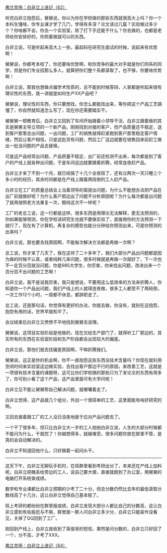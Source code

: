 <p></p><a href="https://zhuanlan.zhihu.com/p/102390500" data-draft-node="block" data-draft-type="link-card" data-image="https://pic2.zhimg.com/v2-97d01016ed07ab0d4f5b04ac511faecd_180x120.jpg" data-image-width="998" data-image-height="280" class="internal">弗兰克扬：白非立上进记（62）</a><p>听完白非立抱怨后，舅舅说，你以为你在学校做的那些东西就很高大上吗？你一个本科生懂啥，你专业课才学了几门，学得有多深？论文读过几篇？实验做过多少个？你啥都不会，你去一个实验室，除了打下手还能干什么？你去做的，也都是老师给你安排好的，你照着做就可以的东西。</p><p>白非立说，可是听起来高大上一些，最起码在研究生面试的时候，说起来有优势啊！</p><p>舅舅说，你都考本校了，你还要啥优势啊，和你竞争的最大对手就是你们同系的同学，但是你们专业招那么多人，就算把你们整个系都录取了，也不够，你要啥优势啊！</p><p>白非立说，那我也想做点偏学术性质的，总不能到时候答辩，人家都是听起来很有理论性的东西，我一讲就是如何生产XX产品吧？</p><p>舅舅说，理论性的东西，你只要想找，你怎么都能找出来，等你把这个产品工艺搞懂了，你自然就知道怎么写了，现在你还需要踏实干。</p><p>被舅舅一顿教育后，白非立又回到了车间开始跟着小领导干活，白非立跟着做的其实是舅舅主导立项的一个新产品，刚刚找到对接的客户，但产品质量还不稳定，送到客户那里总出问题，一出问题，工厂的销售就得赶紧跑到客户那里稳定客户情绪，然后让客户相信，只是这批货有问题，然后工厂这边就要在销售回来前赶工做出一批没问题的产品去替换。</p><p>可是这产品经常出问题，产品质量不稳定，出厂前还检测不出来，每次都是到了客户的产线上就各种出问题，于是车间这边就要跟着折腾，经常连夜赶产品。</p><p>白非立才来了不到一个月，就已经搞了十几个全夜班了，还有过两次一天只睡三个多小时的经历，其余时间都是在产线上跟着两班倒的工人赶产品。</p><p>白非立在工厂的质量总结会上当着领导的面提出问题，为什么不能想办法把产品在出厂前就做好呢？为什么客户那边出了问题不分析原因呢？为什么每次都是出问题了就再按照老方法重复一次，期待这次不一样呢？</p><p>工厂的老总工说，这一行都是这样，很多东西是用理论无法解释，更无法预测的，你如果能够预测，你在学校读研究生也就不要做实验了，直接用你的方法预测一下就行了，现在有了计算机，再复杂的模型也能分分钟给你预测出来，可是你预测的出来吗？</p><p>白非立说，那也要去找原因啊，不能每次解决方法都是再做一次啊？</p><p>总工说，你才来了几天了，我在这待了二十多年了，我们大部分产品出问题都是因为做的时候不认真，或者纯粹几率问题，很多时候就是再做一次就好了，下一次也不一定百分百就没问题，你是985大学生，你厉害，你来找出问题，改进出来一个百分百不出问题的工艺啊！</p><p>白非立说，我不是说我厉害，我只是想说，不要用这么低效率的方法来折腾人，你知道你一个产品出问题，我们产线上的人就得连夜做，很多工人都受不了两班倒，一次工作12个小时，一周都不休息，都辞职走了。</p><p>总工说，还是那句话，你觉得有更好的办法，你就去做，你没有，就别在这抱怨，抱怨有用的话，世界早就和平了。</p><p>会议结束后白非立又愤愤不平地找到舅舅去说理。</p><p>舅舅说，这项目实验阶段是他做的，现在交给生产部门了，就得听工厂那边的，其实所有的东西在实验室阶段和生产阶段都会出现较大的偏差。</p><p>白非立说，那他们就去找偏差原因啊，干嘛折腾我们。</p><p>舅舅说，这正是你的机会啊，你不一直抱怨这些东西没技术含量吗？你现在就利用空闲时间来实验室这边做实验，去找出客户那边不行的原因，来改善工艺，这就是一项很有技术含量的课题呀，这可比你们学校搞的那些只为了发论文的东西有用多了，你可别小看了这个产品，这产品里面可有大学问呢！</p><p>白非立见不能让舅舅帮自己解决问题，就嘟囔着走了。</p><p>白非立觉得，这产品就几个组分，外加一个很简单的工艺，这里面能有啥好研究的啊。</p><p>又回去接着跟工厂的工人没日没夜地疲于应对产品问题去了。</p><p>一个干了很多年，但只比白非立大一岁的工人拍拍白非立说，人生的大部分时候都不能问为什么，干就完了！你越想得多，就越难受，很多问题你放在那里不管，是真的会自动解决的。</p><p>白非立不知道回他什么，只好跟着一起闷头干。</p><hr/><p>这天下午，白非立无聊玩手机时，在班群里看到考研出分了，本来还在产线上加料呢，白非立把桶丢给旁边的工人，说自己要大便，直接就跑到了办公室，用舅舅的电脑打开系统查成绩。</p><p>数学和专业课都比白非立预期的少考了二十分，但总分数仍然比去年的最低录取分数线高了十几分，这让白非立觉得自己基本稳了。</p><p>班上考研的都纷纷在群里报成绩，白非立发现大部分人都比自己的分数高，这让白非立感到有些尴尬与不爽，群里面一群人问白非立多少分，白非立只能装作没看见，关掉了QQ回到了工厂。</p><p>刚回到产线上，白非立就收到了英俊哥的短信，果然是问分数的，白非立只好回了一个，分不高，才考了XXX。</p><a href="https://zhuanlan.zhihu.com/p/102516659" data-draft-node="block" data-draft-type="link-card" data-image="https://pic1.zhimg.com/v2-8ce37d9aba0ab6ea0c2c03dcabb88a08_180x120.jpg" data-image-width="1092" data-image-height="369" class="internal">弗兰克扬：白非立上进记（64）</a><p></p>